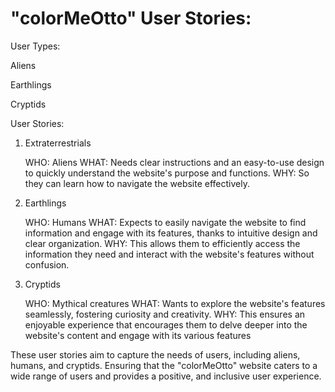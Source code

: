 # "colorMeOtto" User Stories:


User Types:


Aliens

Earthlings

Cryptids


User Stories:


1. Extraterrestrials

    WHO: Aliens
    WHAT: Needs clear instructions and an easy-to-use design to quickly understand the website's purpose and functions.
    WHY: So they can learn how to navigate the website effectively.

2. Earthlings

    WHO: Humans
    WHAT: Expects to easily navigate the website to find information and engage with its features, thanks to intuitive design and clear organization.
    WHY: This allows them to efficiently access the information they need and interact with the website's features without confusion.

3. Cryptids

    WHO: Mythical creatures
    WHAT: Wants to explore the website's features seamlessly, fostering curiosity and creativity.
    WHY: This ensures an enjoyable experience that encourages them to delve deeper into the website's content and engage with its various features

These user stories aim to capture the needs of users, including aliens, humans, and cryptids. Ensuring that the "colorMeOtto" website caters to a wide range of users and provides a positive, and inclusive user experience.